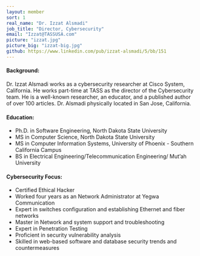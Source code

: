 ```yaml
---
layout: member
sort: 1
real_name: "Dr. Izzat Alsmadi"
job_title: "Director, Cybersecurity"
email: "Izzat@TASSUSA.com"
picture: "izzat.jpg"
picture_big: "izzat-big.jpg"
github: https://www.linkedin.com/pub/izzat-alsmadi/5/bb/151
---
```

#### Background:
Dr. Izzat Alsmadi works as a cybersecurity researcher at Cisco System, California.  He works part-time at TASS as the director of the Cybersecurity team.  He is a well-known researcher, an educator, and a published author of over 100 articles. Dr. Alsmadi physically located in San Jose, California. 

#### Education:
- Ph.D. in Software Engineering, North Dakota State University
- MS in Computer Science, North Dakota State University
- MS in Computer Information Systems, University of Phoenix - Southern California Campus
- BS in Electrical Engineering/Telecommunication Engineering/ Mut’ah University

#### Cybersecurity Focus:
- Certified Ethical Hacker
- Worked four years as an Network Administrator at Yegwa Communication
- Expert in switches configuration and establishing Ethernet and fiber networks
- Master in Network and system support and troubleshooting
- Expert in Penetration Testing
- Proficient in security vulnerability analysis
- Skilled in web-based software  and database security trends and countermeasures 
